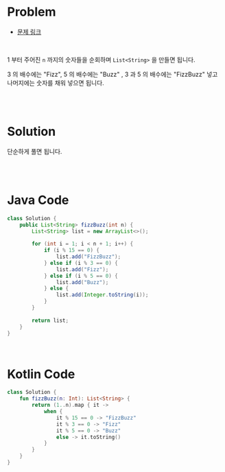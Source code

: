 # Problem

- [문제 링크](https://leetcode.com/problems/fizz-buzz/)

<br>

1 부터 주어진 `n` 까지의 숫자들을 순회하며 `List<String>` 을 만들면 됩니다.

3 의 배수에는 "Fizz", 5 의 배수에는 "Buzz" , 3 과 5 의 배수에는 "FizzBuzz" 넣고 나머지에는 숫자를 채워 넣으면 됩니다.

<br><br>

# Solution

단순하게 풀면 됩니다.

<br><br>

# Java Code

```java
class Solution {
    public List<String> fizzBuzz(int n) {
        List<String> list = new ArrayList<>();
        
        for (int i = 1; i < n + 1; i++) {
            if (i % 15 == 0) {
                list.add("FizzBuzz");
            } else if (i % 3 == 0) {
                list.add("Fizz");
            } else if (i % 5 == 0) {
                list.add("Buzz");
            } else {
                list.add(Integer.toString(i));   
            }
        }
            
        return list;
    }
}
```

<br>

# Kotlin Code

```kotlin
class Solution {
    fun fizzBuzz(n: Int): List<String> {
        return (1..n).map { it ->
            when {
                it % 15 == 0 -> "FizzBuzz"
                it % 3 == 0 -> "Fizz"
                it % 5 == 0 -> "Buzz"
                else -> it.toString()
            }
        }
    }
}
```
